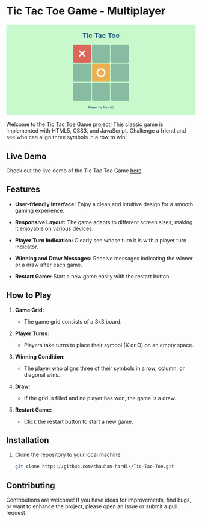 # Tic Tac Toe Game - Multiplayer

![Game Screenshot](Screenshots/desktop.png)

Welcome to the Tic Tac Toe Game project! This classic game is implemented with HTML5, CSS3, and JavaScript. Challenge a friend and see who can align three symbols in a row to win!


## Live Demo

Check out the live demo of the Tic Tac Toe Game [here](https://chauhan-hardik.github.io/Tic-Tac-Toe/).

## Features

- **User-friendly Interface:** Enjoy a clean and intuitive design for a smooth gaming experience.

- **Responsive Layout:** The game adapts to different screen sizes, making it enjoyable on various devices.

- **Player Turn Indication:** Clearly see whose turn it is with a player turn indicator.

- **Winning and Draw Messages:** Receive messages indicating the winner or a draw after each game.

- **Restart Game:** Start a new game easily with the restart button.

## How to Play

1. **Game Grid:**
   - The game grid consists of a 3x3 board.

2. **Player Turns:**
   - Players take turns to place their symbol (X or O) on an empty space.

3. **Winning Condition:**
   - The player who aligns three of their symbols in a row, column, or diagonal wins.

4. **Draw:**
   - If the grid is filled and no player has won, the game is a draw.

5. **Restart Game:**
   - Click the restart button to start a new game.

## Installation

1. Clone the repository to your local machine:

   ```bash
   git clone https://github.com/chauhan-hardik/Tic-Tac-Toe.git

## Contributing
Contributions are welcome! If you have ideas for improvements, find bugs, or want to enhance the project, please open an issue or submit a pull request. 
